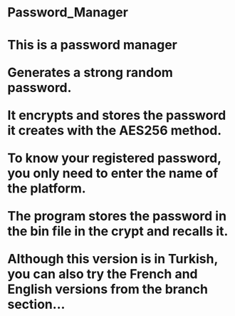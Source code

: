 # Password_Manager
<h1><b>This is a password manager
<p>Generates a strong random password.
<p>It encrypts and stores the password it creates with the AES256 method.
<p>To know your registered password, you only need to enter the name of the platform.
<p>The program stores the password in the bin file in the crypt and recalls it.
<p>Although this version is in Turkish, you can also try the French and English versions from the branch section...
